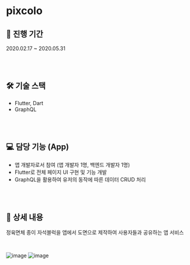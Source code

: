 # pixcolo

## 📅 진행 기간
2020.02.17 ~ 2020.05.31

<br>
<br>

## 🛠️ 기술 스택
- Flutter, Dart
- GraphQL

<br>
<br>


## 💻 담당 기능 (App)
- 앱 개발자로서 참여 (앱 개발자 1명, 백엔드 개발자 1명)
- Flutter로 전체 페이지 UI 구현 및 기능 개발
- GraphQL을 활용하여 유저의 동작에 따른 데이터 CRUD 처리

<br>
<br>

## 📖 상세 내용

정육면체 종이 자석블럭을 앱에서 도면으로 제작하여 사용자들과 공유하는 앱 서비스

<br>

![image](https://user-images.githubusercontent.com/60952506/225837989-c5507264-ea9b-4329-9c90-aa2df0e8c96e.png)
![image](https://user-images.githubusercontent.com/60952506/225838073-5fa91f89-bf97-4740-aa7c-4390383eb342.png)

